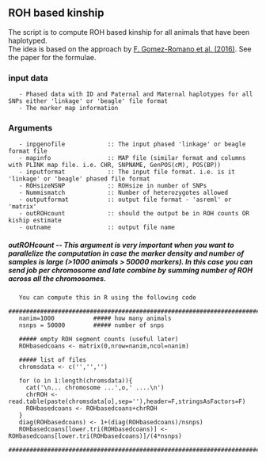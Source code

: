 ## ROH based kinship

The script is to compute ROH based kinship for all animals that have been haplotyped.  
The idea is based on the approach by [F. Gomez-Romano et al. (2016)](http://onlinelibrary.wiley.com/doi/10.1111/jbg.12213/epdf).  See the paper for the formulae.

### input data
       - Phased data with ID and Paternal and Maternal haplotypes for all SNPs either 'linkage' or 'beagle' file format
       - The marker map information

### Arguments
       - inpgenofile            :: The input phased 'linkage' or beagle format file 
       - mapinfo                :: MAP file (similar format and columns with PLINK map file. i.e. CHR, SNPNAME, GenPOS(cM), POS(BP)) 
       - inputformat            :: The input file format. i.e. is it 'linkage' or 'beagle' phased file format
       - ROHsizeNSNP            :: ROHsize in number of SNPs
       - Nummismatch            :: Number of heterozygotes allowed 
       - outputformat           :: output file format - 'asreml' or 'matrix' 
       - outROHcount            :: should the output be in ROH counts OR kiship estimate 
       - outname                :: output file name
       
##### outROHcount -- This argument is very important when you want to parallelize the computation in case the marker density and number of samples is large (>1000 animals > 50000 markers). In this case you can send job per chromosome and late combine by summing number of ROH across all the chromosomes. 
       You can compute this in R using the following code
       ################################################################################################################
       nanim=1000           ##### how many animals
       nsnps = 50000        ##### number of snps
       
       ##### empty ROH segment counts (useful later)
       ROHbasedcoans <- matrix(0,nrow=nanim,ncol=nanim)

       ##### list of files
       chromsdata <- c('','','')

       for (o in 1:length(chromsdata)){
         cat('\n... chromosome ...',o,' ....\n')
         chrROH <-  read.table(paste(chromsdata[o],sep=''),header=F,stringsAsFactors=F)
         ROHbasedcoans <- ROHbasedcoans+chrROH
       }
       diag(ROHbasedcoans) <- 1+(diag(ROHbasedcoans)/nsnps)
       ROHbasedcoans[lower.tri(ROHbasedcoans)] <- ROHbasedcoans[lower.tri(ROHbasedcoans)]/(4*nsnps)
       ####################################################################################################################
       
       
       
